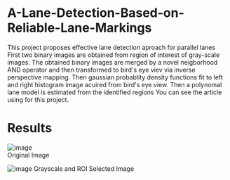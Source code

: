 # A-Lane-Detection-Based-on-Reliable-Lane-Markings
This project proposes effective lane detection aproach for parallel lanes
First two binary images are obtained from region of interest of gray-scale images. The obtained binary images are merged by a novel neigborhood AND operator and then 
transformed to bird's eye viev via inverse perspective mapping. Then gaussian probablity density functions fit to left and right histogram image
acuired from bird's eye view. Then a polynomal lane model is estimated from the identified regions
You can see the article using for this project.

# Results   

![image](https://user-images.githubusercontent.com/55089534/106598947-7abb5180-6569-11eb-8d6c-41a168d2f2fa.png)   
                              Original Image 

![image](https://user-images.githubusercontent.com/55089534/106599462-2664a180-656a-11eb-80f0-b47ee96e982d.png)
                        Grayscale and ROI Selected Image

